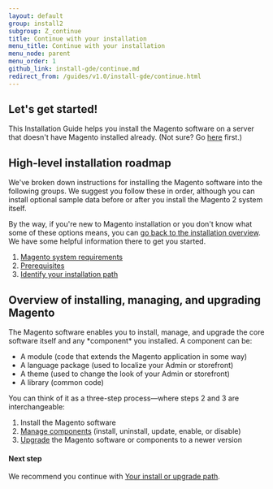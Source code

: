 ```yaml
---
layout: default
group: install2
subgroup: Z_continue
title: Continue with your installation
menu_title: Continue with your installation
menu_node: parent
menu_order: 1
github_link: install-gde/continue.md
redirect_from: /guides/v1.0/install-gde/continue.html
---
```


## Let's get started!
This Installation Guide helps you install the Magento software on a server that doesn't have Magento installed already. (Not sure? Go <a href="{{ site.gdeurl }}install-gde/basics/basics_magento-installed.html">here</a> first.)

## High-level installation roadmap

We've broken down instructions for installing the Magento software into the following groups. We suggest you follow these in order, although you can install optional sample data before or after you install the Magento 2 system itself.

By the way, if you're new to Magento installation or you don't know what some of these options means, you can <a href="{{ site.gdeurl }}install-gde/back-intro.html">go back to the installation overview</a>. We have some helpful information there to get you started.

1.	<a href="{{ site.gdeurl }}install-gde/system-requirements.html">Magento system requirements</a>
2.	<a href="{{ site.gdeurl }}install-gde/prereq/prereq-overview.html">Prerequisites</a>
3.	<a href="{{ site.gdeurl }}install-gde/install/pre-install.html">Identify your installation path</a>

<h2 id="install-overview-all">Overview of installing, managing, and upgrading Magento</h2>
The Magento software enables you to install, manage, and upgrade the core software itself and any *component* you installed. A component can be:

*	A module (code that extends the Magento application in some way)
*	A language package (used to localize your Admin or storefront)
*	A theme (used to change the look of your Admin or storefront)
*	A library (common code)

You can think of it as a three-step process&mdash;where steps 2 and 3 are interchangeable:

1.	Install the Magento software
2.	<a href="{{ site.gdeurl }}comp-mgr/compman-start.html">Manage components</a> (install, uninstall, update, enable, or disable)
3.	<a href="{{ site.gdeurl }}comp-mgr/upgrader/upgrade-start.html">Upgrade</a> the Magento software or components to a newer version

#### Next step
We recommend you continue with <a href="{{ site.gdeurl }}install-gde/install/pre-install.html">Your install or upgrade path</a>.

